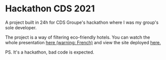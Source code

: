 # Hackathon CDS 2021

A project built in 24h for CDS Groupe's hackathon where I was my group's sole developer.

The project is a way of filtering eco-friendly hotels. You can watch the whole presentation [here (warning: French)](https://github.com/icarofr/hackathon-cds-2021/blob/main/presentation.pdf) and view the site deployed [here.](https://hackathon-cds-2021.vercel.app/)

PS. It's a hackathon, bad code is expected.
